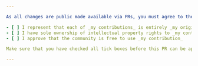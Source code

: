 ```yaml
---

As all changes are public made available via PRs, you must agree to the terms of before making a contribution:

- [ ] I represent that each of _my contributions_ is entirely _my original work_
- [ ] I have sole ownership of intellectual property rights to _my contribution_
- [ ] I approve that the community is free to use _my contribution_

Make sure that you have checked all tick boxes before this PR can be approved.

---
```

